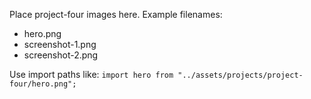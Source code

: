 Place project-four images here. Example filenames:

- hero.png
- screenshot-1.png
- screenshot-2.png

Use import paths like: `import hero from "../assets/projects/project-four/hero.png";`
